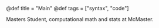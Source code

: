 @def title = "Main"
@def tags = ["syntax", "code"]

Masters Student, computational math and stats at McMaster. 